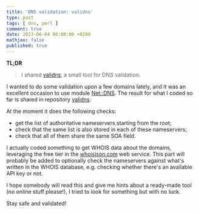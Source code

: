 ```yaml
---
title: 'DNS validation: validns'
type: post
tags: [ dns, perl ]
comment: true
date: 2023-06-04 06:00:00 +0200
mathjax: false
published: true
---
```


**TL;DR**

> I shared [validns][], a small tool for DNS validation.

I wanted to do some validation upon a few domains lately, and it was an
excellent occasion to use module [Net::DNS][]. The result for what I coded
so far is shared in repository [validns][].

At the moment it does the following checks:

- get the list of authoritative nameservers starting from the root;
- check that the same list is also stored in each of these nameservers;
- check that all of them share the same SOA field.

I actually coded something to get WHOIS data about the domains, leveraging
the free tier in the [whoisjson.com][] web service. This part will probably
be added to optionally check the nameservers against what's written in the
WHOIS database, e.g. checking whether there's an available API key or not.

I hope somebody will read this and give me hints about a ready-made tool (no
online stuff please!), I tried to look for something but with no luck.

Stay safe and validated!

[Perl]: https://www.perl.org/
[validns]: https://codeberg.org/polettix/validns
[Net::DNS]: https://metacpan.org/pod/Net::DNS
[whoisjson.com]: https://whoisjson.com/
